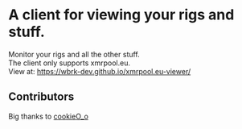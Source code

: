 # A client for viewing your rigs and stuff.
Monitor your rigs and all the other stuff.<br>
The client only supports xmrpool.eu.<br>
View at: https://wbrk-dev.github.io/xmrpool.eu-viewer/

## Contributors
Big thanks to [cookieO_o](https://github.com/cookie0o)
